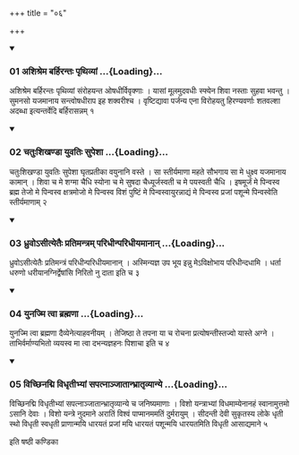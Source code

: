 +++
title = "०६"

+++

<div class="js_include" includetitle="true" newlevelforh1="3" unfilled="" url="/vedAH_yajuH/taittirIyam/sUtram/ApastambaH/shrautam/vishvAsa-prastutiH/04/06/01_ashishrema_barhirantaH_pRthivyAM.md">
<details open><summary><h3>01 अशिश्रेम बर्हिरन्तः पृथिव्यां ...{Loading}...</h3></summary>

अशिश्रेम बर्हिरन्तः पृथिव्यां संरोहयन्त ओषधीर्विवृक्णाः । यासां मूलमुदवधीः स्फ्येन शिवा नस्ताः सुहवा भवन्तु । सुमनसो यजमानाय सन्त्वोषधीराप इह शक्वरीश्च । वृष्टिद्यावा पर्जन्य एना विरोहयतु हिरण्यवर्णाः शतवल्शा अदब्धा इत्यन्तर्वेदि बर्हिरासन्नम् १
</details>
</div>


<div class="js_include" includetitle="true" newlevelforh1="3" unfilled="" url="/vedAH_yajuH/taittirIyam/sUtram/ApastambaH/shrautam/vishvAsa-prastutiH/04/06/02_chatuHshikhaNDA_yuvatiH_supeshA.md">
<details open><summary><h3>02 चतुःशिखण्डा युवतिः सुपेशा ...{Loading}...</h3></summary>

चतुःशिखण्डा युवतिः सुपेशा घृतप्रतीका वयुनानि वस्ते । सा स्तीर्यमाणा महते सौभगाय सा मे धुक्ष्व यजमानाय कामान् । शिवा च मे शग्मा चैधि स्योना च मे सुषदा चैध्यूर्जस्वती च मे पयस्वती चैधि । इषमूर्जं मे पिन्वस्व ब्रह्म तेजो मे पिन्वस्व क्षत्रमोजो मे पिन्वस्व विशं पुष्टिं मे पिन्वस्वायुरन्नाद्यं मे पिन्वस्व प्रजां पशून्मे पिन्वस्वेति स्तीर्यमाणाम् २
</details>
</div>


<div class="js_include" includetitle="true" newlevelforh1="3" unfilled="" url="/vedAH_yajuH/taittirIyam/sUtram/ApastambaH/shrautam/vishvAsa-prastutiH/04/06/03_dhruvo-sItyetaiH_pratimantram_paridhInparidhIyamAnAn.md">
<details open><summary><h3>03 ध्रुवोऽसीत्येतैः प्रतिमन्त्रम् परिधीन्परिधीयमानान् ...{Loading}...</h3></summary>

ध्रुवोऽसीत्येतैः प्रतिमन्त्रं परिधीन्परिधीयमानान् । अस्मिन्यज्ञ उप भूय इन्नु मेऽविक्षोभाय परिधीन्दधामि । धर्ता धरुणो धरीयानग्निर्द्वेषांसि निरितो नु दाता इति च ३
</details>
</div>


<div class="js_include" includetitle="true" newlevelforh1="3" unfilled="" url="/vedAH_yajuH/taittirIyam/sUtram/ApastambaH/shrautam/vishvAsa-prastutiH/04/06/04_yunajmi_tvA_brahmaNA.md">
<details open><summary><h3>04 युनज्मि त्वा ब्रह्मणा ...{Loading}...</h3></summary>

युनज्मि त्वा ब्रह्मणा दैव्येनेत्याहवनीयम् । तेजिष्ठा ते तपना या च रोचना प्रत्योषन्तीस्तज्वो यास्ते अग्ने । ताभिर्वर्माण्यभितो व्ययस्व मा त्वा दभन्यज्ञहनः पिशाचा इति च ४
</details>
</div>


<div class="js_include" includetitle="true" newlevelforh1="3" unfilled="" url="/vedAH_yajuH/taittirIyam/sUtram/ApastambaH/shrautam/vishvAsa-prastutiH/04/06/05_vichChinadmi_vidhRtIbhyAM_sapatnAnjAtAnbhrAtRvyAnye.md">
<details open><summary><h3>05 विच्छिनद्मि विधृतीभ्यां सपत्नाञ्जातान्भ्रातृव्यान्ये ...{Loading}...</h3></summary>

विच्छिनद्मि विधृतीभ्यां सपत्नाञ्जातान्भ्रातृव्यान्ये च जनिष्यमाणाः । विशो यन्त्राभ्यां विधमाम्येनानहं स्वानामुत्तमो ऽसानि देवाः । विशो यन्त्रे नुदमाने अरातिं विश्वं पाप्मानममतिं दुर्मरायुम् । सीदन्ती देवी सुकृतस्य लोके धृती स्थो विधृती स्वधृती प्राणान्मयि धारयतं प्रजां मयि धारयतं पशून्मयि धारयतमिति विधृती आसाद्यमाने ५
</details>
</div>



  
इति षष्ठी कण्डिका 
